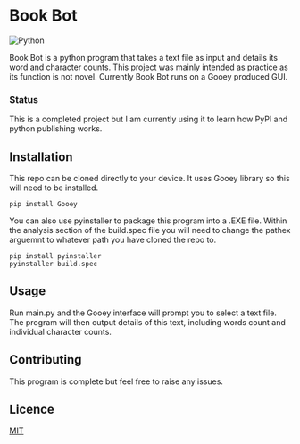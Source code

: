 # Book Bot
![Python](https://img.shields.io/badge/python-3670A0?style=for-the-badge&logo=python&logoColor=ffdd54)

Book Bot is a python program that takes a text file as input and details its word and character counts. This project was mainly intended as practice as its function is not novel. Currently Book Bot runs on a Gooey produced GUI.

### Status
This is a completed project but I am currently using it to learn how PyPI and python publishing works.

## Installation

This repo can be cloned directly to your device. It uses Gooey library so this will need to be installed.
```
pip install Gooey
```
You can also use pyinstaller to package this program into a .EXE file. Within the analysis section of the build.spec file you will need to change the pathex arguemnt to whatever path you have cloned the repo to.
```
pip install pyinstaller
pyinstaller build.spec
```

## Usage

Run main.py and the Gooey interface will prompt you to select a text file. The program will then output details of this text, including words count and individual character counts.

## Contributing

This program is complete but feel free to raise any issues.

## Licence

[MIT](https://choosealicense.com/licenses/mit/)
